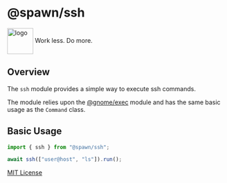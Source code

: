 # @spawn/ssh

<div height=30" vertical-align="top">
<image src="https://raw.githubusercontent.com/gnomejs/gnomejs/main/assets/icon.png"
    alt="logo" width="60" valign="middle" />
<span>Work less. Do more. </span>
</div>

## Overview

The `ssh` module provides a simple way to execute
ssh commands.

The module relies upon the [@gnome/exec][exec] module and
has the same basic usage as the `Command` class.

## Basic Usage

```typescript
import { ssh } from "@spawn/ssh";

await ssh(["user@host", "ls"]).run(); 
```

[MIT License](./LICENSE.md)

[exec]: https://jsr.io/@gnome/exec/doc
